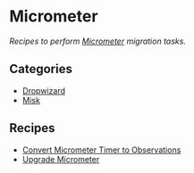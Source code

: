 # Micrometer

_Recipes to perform [Micrometer](https://micrometer.io/) migration tasks._

## Categories

* [Dropwizard](/reference/recipes/micrometer/dropwizard)
* [Misk](/reference/recipes/micrometer/misk)

## Recipes

* [Convert Micrometer Timer to Observations](./timertoobservation.md)
* [Upgrade Micrometer](./upgrademicrometer.md)



